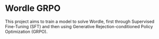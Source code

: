 # Wordle GRPO

This project aims to train a model to solve Wordle, first through Supervised Fine-Tuning (SFT) and then using Generative Rejection-conditioned Policy Optimization (GRPO). 